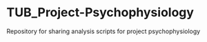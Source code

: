 # TUB_Project-Psychophysiology
Repository for sharing analysis scripts for project psychophysiology 
